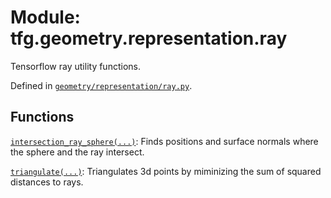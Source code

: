 <div itemscope itemtype="http://developers.google.com/ReferenceObject">
<meta itemprop="name" content="tfg.geometry.representation.ray" />
<meta itemprop="path" content="Stable" />
</div>

# Module: tfg.geometry.representation.ray

Tensorflow ray utility functions.



Defined in [`geometry/representation/ray.py`](https://cs.corp.google.com/#piper///depot/google3/third_party/py/tensorflow_graphics/geometry/representation/ray.py).

<!-- Placeholder for "Used in" -->


## Functions

[`intersection_ray_sphere(...)`](../../../tfg/geometry/representation/ray/intersection_ray_sphere.md): Finds positions and surface normals where the sphere and the ray intersect.

[`triangulate(...)`](../../../tfg/geometry/representation/ray/triangulate.md): Triangulates 3d points by miminizing the sum of squared distances to rays.


